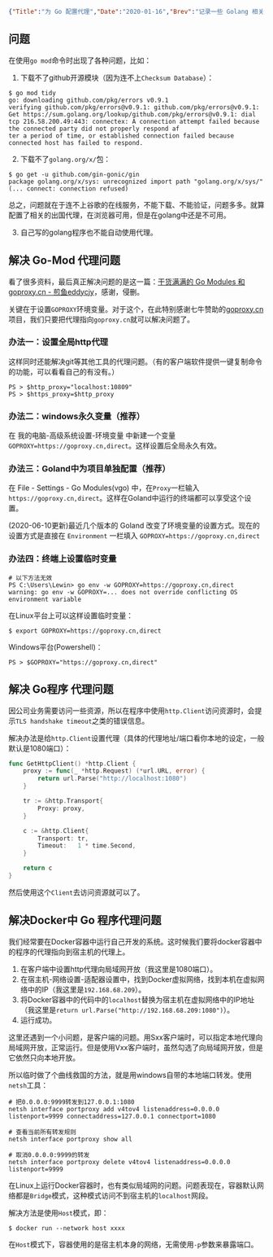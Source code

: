 ```json lw-blog-meta
{"Title":"为 Go 配置代理","Date":"2020-01-16","Brev":"记录一些 Golang 相关的代理设置。包括 Go-Mod 和 Go程序。","Tags":["Golang","OS"]}
```



## 问题

在使用`go mod`命令时出现了各种问题，比如：

1. 下载不了github开源模块（因为连不上`Checksum Database`）：

```shell-session
$ go mod tidy
go: downloading github.com/pkg/errors v0.9.1
verifying github.com/pkg/errors@v0.9.1: github.com/pkg/errors@v0.9.1: Get https://sum.golang.org/lookup/github.com/pkg/errors@v0.9.1: dial tcp 216.58.200.49:443: connectex: A connection attempt failed because the connected party did not properly respond af
ter a period of time, or established connection failed because connected host has failed to respond.
```

2. 下载不了`golang.org/x/`包：

```shell-session
$ go get -u github.com/gin-gonic/gin
package golang.org/x/sys: unrecognized import path "golang.org/x/sys/" (... connect: connection refused)
```

总之，问题就在于连不上谷歌的在线服务，不能下载、不能验证，问题多多。就算配置了相关的出国代理，在浏览器可用，但是在golang中还是不可用。

3. 自己写的golang程序也不能自动使用代理。

## 解决 Go-Mod 代理问题

看了很多资料，最后真正解决问题的是这一篇：[干货满满的 Go Modules 和 goproxy.cn - 煎鱼eddycjy](https://juejin.im/post/5d8ee2db6fb9a04e0b0d9c8b)，感谢，侵删。

关键在于设置`GOPROXY`环境变量。对于这个，在此特别感谢七牛赞助的[goproxy.cn](https://github.com/goproxy/goproxy.cn/blob/master/README.md)项目，我们只要把代理指向`goproxy.cn`就可以解决问题了。

### 办法一：设置全局http代理

这样同时还能解决git等其他工具的代理问题。（有的客户端软件提供一键复制命令的功能，可以看看自己的有没有。）

```shell-session
PS > $http_proxy="localhost:10809"
PS > $https_proxy=$http_proxy
```

### 办法二：windows永久变量（推荐）

在 我的电脑-高级系统设置-环境变量 中新建一个变量 `GOPROXY=https://goproxy.cn,direct`。这样设置后全局永久有效。

### 办法三：Goland中为项目单独配置（推荐）

在 File - Settings - Go Modules(vgo) 中，在`Proxy`一栏输入`https://goproxy.cn,direct`。这样在Goland中运行的终端都可以享受这个设置。

(2020-06-10更新)最近几个版本的 Goland 改变了环境变量的设置方式。现在的设置方式是直接在 `Environment` 一栏填入 `GOPROXY=https://goproxy.cn,direct`

### 办法四：终端上设置临时变量

```shell-session
# 以下方法无效
PS C:\Users\Lewin> go env -w GOPROXY=https://goproxy.cn,direct
warning: go env -w GOPROXY=... does not override conflicting OS environment variable
```

在Linux平台上可以这样设置临时变量：

```shell-session
$ export GOPROXY=https://goproxy.cn,direct
```

Windows平台(Powershell)：

```shell-session
PS > $GOPROXY="https://goproxy.cn,direct"
```

## 解决 Go程序 代理问题

因公司业务需要访问一些资源，所以在程序中使用`http.Client`访问资源时，会提示`TLS handshake timeout`之类的错误信息。

解决办法是给`http.Client`设置代理（具体的代理地址/端口看你本地的设定，一般默认是1080端口）：

```go
func GetHttpClient() *http.Client {
	proxy := func(_ *http.Request) (*url.URL, error) {
		return url.Parse("http://localhost:1080")
	}

	tr := &http.Transport{
		Proxy: proxy,
	}

	c := &http.Client{
		Transport: tr,
		Timeout:   1 * time.Second,
	}

	return c
}
```

然后使用这个`Client`去访问资源就可以了。

## 解决Docker中 Go 程序代理问题

我们经常要在Docker容器中运行自己开发的系统。这时候我们要将docker容器中的程序的代理指向到宿主机的代理上。

1. 在客户端中设置http代理向局域网开放（我这里是1080端口）。
2. 在宿主机-网络设置-适配器设置中，找到Docker虚拟网络，找到本机在虚拟网络中的IP（我这里是`192.168.68.209`）。
3. 将Docker容器中的代码中的`localhost`替换为宿主机在虚拟网络中的IP地址（我这里是`return url.Parse("http://192.168.68.209:1080")`）。
4. 运行成功。

这里还遇到一个小问题，是客户端的问题。用Sxx客户端时，可以指定本地代理向局域网开放，正常运行。但是使用Vxx客户端时，虽然勾选了向局域网开放，但是它依然只向本地开放。

所以临时做了个曲线救国的方法，就是用windows自带的本地端口转发。使用`netsh`工具：

```shell
# 把0.0.0.0:9999转发到127.0.0.1:1080
netsh interface portproxy add v4tov4 listenaddress=0.0.0.0 listenport=9999 connectaddress=127.0.0.1 connectport=1080

# 查看当前所有转发规则
netsh interface portproxy show all

# 取消0.0.0.0:9999的转发
netsh interface portproxy delete v4tov4 listenaddress=0.0.0.0 listenport=9999
```

在Linux上运行Docker容器时，也有类似局域网的问题。问题表现在，容器默认网络都是`Bridge`模式，这种模式访问不到宿主机的`localhost`网段。

解决方法是使用`Host`模式，即：

```shell-session
$ docker run --network host xxxx
```

在`Host`模式下，容器使用的是宿主机本身的网络，无需使用`-p`参数来暴露端口。
